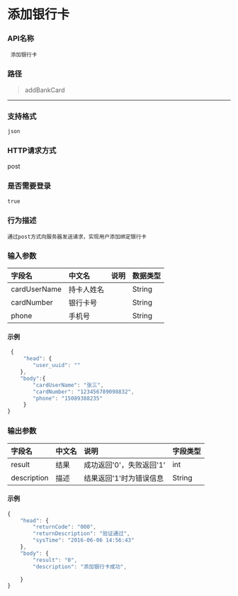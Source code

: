 # 添加银行卡

### **API名称**

```
 添加银行卡
```

### **路径**

> addBankCard

---

### **支持格式**

```
json
```

### **HTTP请求方式**

post

### **是否需要登录**

```
true
```

### **行为描述**

```
通过post方式向服务器发送请求，实现用户添加绑定银行卡
```

### **输入参数**

| 字段名 | 中文名 | 说明 | 数据类型 |
| :--- | :--- | :--- | :--- |
| cardUserName | 持卡人姓名 |  | String |
| cardNumber | 银行卡号 |  | String |
| phone | 手机号 |  | String |

#### **示例**

```javascript
 {
     "head": {
        "user_uuid": ""
    },
    "body":{
        "cardUserName": "张三",
        "cardNumber": "123456789098832",
        "phone": "15089388235"
     }
}
```

### **输出参数**

| 字段名 | 中文名 | 说明 | 字段类型 |
| :--- | :--- | :--- | :--- |
| result | 结果 | 成功返回'0'，失败返回'1' | int |
| description | 描述 | 结果返回'1'时为错误信息 | String |

#### **示例**

```javascript
{
    "head": {
        "returnCode": "000",
        "returnDescription": "验证通过",
        "sysTime": "2016-06-06 14:56:43"
    },
    "body": {
        "result": "0",
        "description": "添加银行卡成功",

    }
}
```



